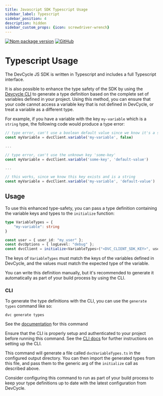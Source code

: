 ```yaml
---
title: Javascript SDK Typescript Usage
sidebar_label: Typescript
sidebar_position: 4
description: hidden
sidebar_custom_props: {icon: screwdriver-wrench}
---
```

[![Npm package version](https://badgen.net/npm/v/@devcycle/devcycle-js-sdk)](https://www.npmjs.com/package/@devcycle/devcycle-js-sdk)
[![GitHub](https://img.shields.io/github/stars/devcyclehq/js-sdks.svg?style=social&label=Star&maxAge=2592000)](https://github.com/devcyclehq/js-sdks)


# Typescript Usage

The DevCycle JS SDK is written in Typescript and includes a full Typescript interface.

It is also possible to enhance the type safety of the SDK by using the
[Devcycle CLI](https://docs.devcycle.com/tools-and-integrations/cli) to generate a type definition
based on the complete set of variables defined in your project. Using this method, you can ensure that your code
cannot access a variable key that is not defined in DevCycle, or treat a variable as a different type.

For example, if you have a variable with the key `my-variable` which is a `string` type, the following code would
produce a type error:

```typescript
// type error, can't use a boolean default value since we know it's a string
const myVariable = dvcClient.variable('my-variable', false)

...

// type error, can't use the unknown key 'some-key'
const myVariable = dvcClient.variable('some-key', 'default-value')

...

// this works, since we know this key exists and is a string
const myVariable = dvcClient.variable('my-variable', 'default-value')
```

## Usage

To use this enhanced type-safety, you can pass a type definition containing the variable keys and types
to the `initialize` function:

```typescript
type VariableTypes = {
    "my-variable": string
}

const user = { user_id: "my_user" };
const dvcOptions = { logLevel: "debug" };
const dvcClient = initialize<VariableTypes>("<DVC_CLIENT_SDK_KEY>", user, dvcOptions); 
```

The keys of `VariableTypes` must match the keys of the variables defined in DevCycle, and the values must match the 
expected type of the variable.

You can write this definition manually, but it's recommended to generate it automatically as part of your build process
by using the CLI. 

### CLI
To generate the type definitions with the CLI, you can use the `generate types` command like so:
    
```shell
dvc generate types
```

See the [documentation](https://github.com/DevCycleHQ/cli/blob/main/docs/generate.md#dvc-generate-types) for this command

Ensure that the CLI is properly setup and authenticated to your project before running this command. See the [CLI docs](https://docs.devcycle.com/tools-and-integrations/cli)
for further instructions on setting up the CLI.

This command will generate a file called `dvcVariableTypes.ts` in the configured output directory.
You can then import the generated types from this file, and pass them to the generic arg of the `initialize` call as
described above. 

Consider configuring this command to run as part of your build process to keep your type definitions up to date with 
the latest configuration from DevCycle.


